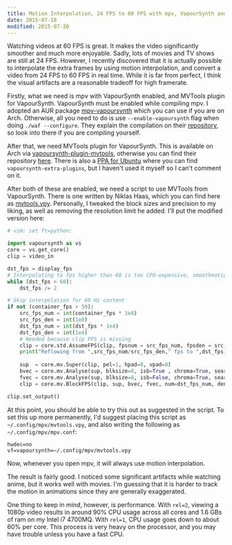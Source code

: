```yaml
---
title: Motion Interpolation, 24 FPS to 60 FPS with mpv, VapourSynth and MVTools
date: 2015-07-18
modified: 2015-07-20
---
```


Watching videos at 60 FPS is great. It makes the video significantly smoother and much more enjoyable. Sadly, lots of movies and TV shows are still at 24 FPS. However, I recently discovered that it is actually possible to interpolate the extra frames by using motion interpolation, and convert a video from 24 FPS to 60 FPS in real time. While it is far from perfect, I think the visual artifacts are a reasonable tradeoff for high framerate.

<!--more-->

Firstly, what we need is mpv with VapourSynth enabled, and MVTools plugin for VapourSynth. VapourSynth must be enabled while compiling mpv. I adopted an AUR package [mpv-vapoursynth](https://aur4.archlinux.org/packages/mpv-vapoursynth/) which you can use if you are on Arch. Otherwise, all you need to do is use `--enable-vapoursynth` flag when doing `./waf --configure`. They explain the compilation on their [repository](https://github.com/mpv-player/mpv), so look into there if you are compiling yourself.

After that, we need MVTools plugin for VapourSynth. This is available on Arch via [vapoursynth-plugin-mvtools](https://www.archlinux.org/packages/community/x86_64/vapoursynth-plugin-mvtools/), otherwise you can find their repository [here](https://github.com/dubhater/vapoursynth-mvtools). There is also a [PPA for Ubuntu](https://launchpad.net/~djcj/+archive/ubuntu/vapoursynth) where you can find `vapoursynth-extra-plugins`, but I haven't used it myself so I can't comment on it.

After both of these are enabled, we need a script to use MVTools from VapourSynth. There is one written by Niklas Haas, which you can find here as [mvtools.vpy](https://github.com/haasn/gentoo-conf/blob/master/home/nand/.mpv/filters/mvtools.vpy). Personally, I tweaked the block sizes and precision to my liking, as well as removing the resolution limit he added. I'll put the modified version here:

```python
# vim: set ft=python:

import vapoursynth as vs
core = vs.get_core()
clip = video_in

dst_fps = display_fps
# Interpolating to fps higher than 60 is too CPU-expensive, smoothmotion can handle the rest.
while (dst_fps > 60):
    dst_fps /= 2

# Skip interpolation for 60 Hz content
if not (container_fps > 59):
    src_fps_num = int(container_fps * 1e8)
    src_fps_den = int(1e8)
    dst_fps_num = int(dst_fps * 1e4)
    dst_fps_den = int(1e4)
    # Needed because clip FPS is missing
    clip = core.std.AssumeFPS(clip, fpsnum = src_fps_num, fpsden = src_fps_den)
    print("Reflowing from ",src_fps_num/src_fps_den," fps to ",dst_fps_num/dst_fps_den," fps.")
    
    sup  = core.mv.Super(clip, pel=1, hpad=8, vpad=8)
    bvec = core.mv.Analyse(sup, blksize=8, isb=True , chroma=True, search=3, searchparam=1)
    fvec = core.mv.Analyse(sup, blksize=8, isb=False, chroma=True, search=3, searchparam=1)
    clip = core.mv.BlockFPS(clip, sup, bvec, fvec, num=dst_fps_num, den=dst_fps_den, mode=3, thscd2=12)

clip.set_output()
```

At this point, you should be able to try this out as suggested in the script. To set this up more permanently, I'd suggest placing this script as `~/.config/mpv/mvtools.vpy`, and also writing the following as `~/.config/mpv/mpv.conf`:

```
hwdec=no
vf=vapoursynth=~/.config/mpv/mvtools.vpy
```

Now, whenever you open mpv, it will always use motion interpolation.

The result is fairly good. I noticed some significant artifacts while watching anime, but it works well with movies. I'm guessing that it is harder to track the motion in animations since they are generally exaggerated.

One thing to keep in mind, however, is performance. With `rel=2`, viewing a 1080p video results in around 90% CPU usage across all cores and 1.6 GBs of ram on my Intel i7 4700MQ. With `rel=1`, CPU usage goes down to about 60% per core. This process is very heavy on the processor, and you may have trouble unless you have a fast CPU.
